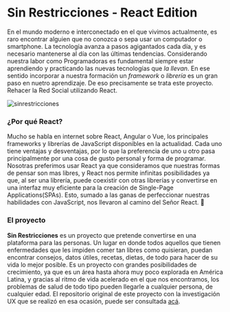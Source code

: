 # Sin Restricciones - React Edition

En el mundo moderno e interconectado en el que vivimos actualmente, es raro encontrar alguien que no conozca o sepa usar un computador o smartphone. La tecnología avanza a pasos agigantados cada día, y es necesario mantenerse al día con las últimas tendencias. Considerando nuestra labor como Programadoras es fundamental siempre estar aprendiendo y practicando las nuevas tecnologías que _la llevan_. En ese sentido incorporar a nuestra formación un _framework_ o _librería_ es un gran paso en nuetro aprendizaje. De eso precisamente se trata este proyecto. Rehacer la Red Social utilizando React. 

![sinrestricciones](https://user-images.githubusercontent.com/39275041/47226930-0eb47f80-d398-11e8-8e7a-de07adbad429.png)

### ¿Por qué React?

Mucho se habla en internet sobre React, Angular o Vue, los principales frameworks y librerías de JavaScript disponibles en la actualidad. Cada uno tiene ventajas y desventajas, por lo que la preferencia de uno u otro pasa principalmente por una cosa de gusto personal y forma de programar. Nosotras preferimos usar React ya que consideramos que nuestras formas de pensar son mas libres, y React nos permite infinitas posibilidades ya que, al ser una librería, puede coexistir con otras librerías y convertirse en una interfaz muy eficiente para la creación de Single-Page Applications(SPAs). Esto, sumado a las ganas de perfeccionar nuestras habilidades con JavaScript, nos llevaron al camino del Señor React. :pray: 

### El proyecto

**Sin Restricciones** es un proyecto que pretende convertirse en una plataforma para las personas. Un lugar en donde todos aquellos que tienen enfermedades que les impiden comer tan libres como quisieran, puedan encontrar consejos, datos útiles, recetas, dietas, de todo para hacer de su vida lo mejor posible. Es un proyecto con grandes posibilidades de crecimiento, ya que es un área hasta ahora muy poco explorada en América Latina, y gracias al ritmo de vida acelerado en el que nos encontramos, los problemas de salud de todo tipo pueden llegarle a cualquier persona, de cualquier edad. El repositorio original de este proyecto con la investigación UX que se realizó en esa ocasión, puede ser consultada [acá](https://github.com/VioletaLibertad/scl-2018-05-bc-core-am-socialnetwork). 
